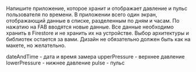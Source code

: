 Напишите приложение, которое хранит и отображает давление и пульс пользователя по времени. В
приложении всего один экран, отображающий данные в списке, разделенным по дням и часам. По
нажатию на FAB вводятся новые данные. Все данные необходимо хранить в Firestore и не хранить их
на устройстве.
Выбор архитектуры и библиотек остается за вами. Дизайн не обязательно должен быть как на макете,
но желательно.

dateAndTime - дата и время замера
upperPressure - верхнее давление
lowerPressure - нижнее давление
pulse - пульс